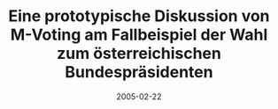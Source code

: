 ---
abstract: ''
authors:
- Peter Leitner
- Barbara Ondrisek
- Thomas Grechenig
date: '2005-02-22'
featured: false
links:
- name: Publik
  url: https://publik.tuwien.ac.at/showentry.php?ID=139697&lang=2
publication_types:
- '1'
publishDate: '2005-02-22'
specifics: 'Vortrag: IRIS, Salzburg, Austria; 22.02.2005 - 26.02.2005; in: "IRIS 2005.
  Effizienz von e-Loesungen in Staat und Gesellschaft. Aktuelle Fragen der Rechtsinformatik",
  E. Schweighofer, D. Liebwald, S. Augeneder, T. Menzel (Hrg.); Richard Borberg Verlag,
  (2005), ISBN: 3-415-03615-4; S. 290 - 297.'
title: Eine prototypische Diskussion von M-Voting am Fallbeispiel der Wahl zum österreichischen
  Bundespräsidenten
url_pdf: ''
---